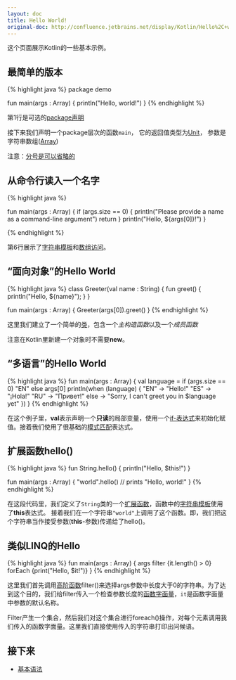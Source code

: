 ```yaml
---
layout: doc
title: Hello World!
original-doc: http://confluence.jetbrains.net/display/Kotlin/Hello%2C+world%21
---
```


这个页面展示Kotlin的一些基本示例。

## 最简单的版本

{% highlight java %}
package demo

fun main(args : Array<String>) {
  println("Hello, world!")
}
{% endhighlight %}

第1行是可选的[package声明](posts/packages#package-header)

接下来我们声明一个package层次的函数`main`，
它的返回值类型为[Unit](posts/functions#functions-unit)，
参数是字符串数组([Array](posts/basic-types#array))

注意：[分号是可以省略的](posts/grammar#semicolons)

## 从命令行读入一个名字

{% highlight java %}

fun main(args : Array<String>) { 
  if (args.size == 0) { 
    println("Please provide a name as a command-line argument") 
    return 
  } 
  println("Hello, ${args[0]}!") 
}

{% endhighlight %}

第6行展示了[字符串模板](posts/strings#string-templates)和[数组访问](posts/basic-types#arrays)。

## “面向对象”的Hello World

{% highlight java %}
class Greeter(val name : String) { 
  fun greet() { 
    println("Hello, ${name}"); 
  } 
} 
 
fun main(args : Array<String>) { 
  Greeter(args[0]).greet() 
}
{% endhighlight %}

这里我们建立了一个简单的[类](posts/classes-and-inheritance)，包含一个*主构造函数*以及一个*成员函数*

注意在Kotlin里新建一个对象时不需要**new**。

## “多语言”的Hello World

{% highlight java %}
fun main(args : Array<String>) { 
  val language = if (args.size == 0) "EN" else args[0] 
  println(when (language) { 
    "EN" -> "Hello!" 
    "ES" -> "¡Hola!" 
    "RU" -> "Привет!" 
    else -> "Sorry, I can't greet you in $language yet" 
  }) 
}
{% endhighlight %}

在这个例子里，**val**表示声明一个**只读**的局部变量，使用一个[if-表达式](posts/control-structures#if-expression)来初始化赋值。接着我们使用了很基础的[模式匹配](posts/pattern-matching)表达式。


## 扩展函数hello()

{% highlight java %}
fun String.hello() {
  println("Hello, $this!")
}

fun main(args : Array<String>) {
  "world".hello() // prints "Hello, world!"
}
{% endhighlight %}

在这段代码里，我们定义了`String`类的一个[扩展函数](posts/extension-functions)，函数中的[字符串模板](posts/string#string-templates)使用了**this**表达式。
接着我们在一个字符串`"world"`上调用了这个函数。即，我们把这个字符串当作接受参数(**this**-参数)传递给了hello()。


## 类似LINQ的Hello

{% highlight java %}
fun main(args : Array<String>) {
  args filter {it.length() > 0} forEach {print("Hello, $it!")}
}
{% endhighlight %}

这里我们首先调用[高阶函数](posts/functions#higher-order-functions)filter()来选择args参数中长度大于0的字符串。为了达到这个目的，我们给filter传入一个检查参数长度的[函数字面量](posts/function-literals)，`it`是函数字面量中参数的默认名称。

Filter产生一个集合，然后我们对这个集合进行foreach()操作，对每个元素调用我们传入的函数字面量。这里我们直接使用传入的字符串打印出问候语。


## 接下来
* [基本语法](posts/basic-syntax-walkthrough)

